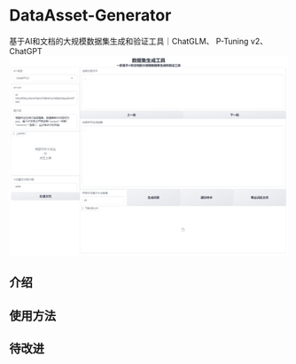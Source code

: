 # DataAsset-Generator
基于AI和文档的大规模数据集生成和验证工具｜ChatGLM、 P-Tuning v2、ChatGPT
![homepage-introduction.png](https://github.com/Markz1122/DataAsset-Generator/blob/main/homepage.png)
## 介绍

## 使用方法

## 待改进
